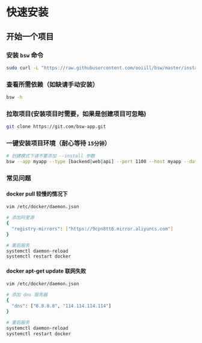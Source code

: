 
# 快速安装

## 开始一个项目  

### 安装 `bsw` 命令

```bash
sudo curl -L "https://raw.githubusercontent.com/ooiill/bsw/master/install/bsw.sh" -o /usr/local/bin/bsw && sudo chmod a+x /usr/local/bin/bsw
```

### 查看所需依赖（如缺请手动安装）

```bash
bsw -h
```

### 拉取项目(安装项目时需要，如果是创建项目可忽略)

```bash
git clone https://git.com/bsw-app.git
```

### 一键安装项目环境（耐心等待 `15分钟`）

```bash
# 创建模式下请不要添加 --install 参数
bsw --app myapp --type [backend|web|api] --port 1100 --host myapp --database myapp [--install]
```

### 常见问题

#### docker pull 较慢的情况下

```bash
vim /etc/docker/daemon.json

# 添加阿里源
{
  "registry-mirrors": ["https://9cpn8tt6.mirror.aliyuncs.com"]
}

# 重启服务
systemctl daemon-reload
systemctl restart docker
```

#### docker apt-get update 联网失败

```bash
vim /etc/docker/daemon.json

# 添加 dns 服务器
{
  "dns": ["8.8.8.8", "114.114.114.114"]
}

# 重启服务
systemctl daemon-reload
systemctl restart docker
```